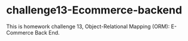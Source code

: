 # challenge13-Ecommerce-backend
This is homework challenge 13, Object-Relational Mapping (ORM): E-Commerce Back End.
